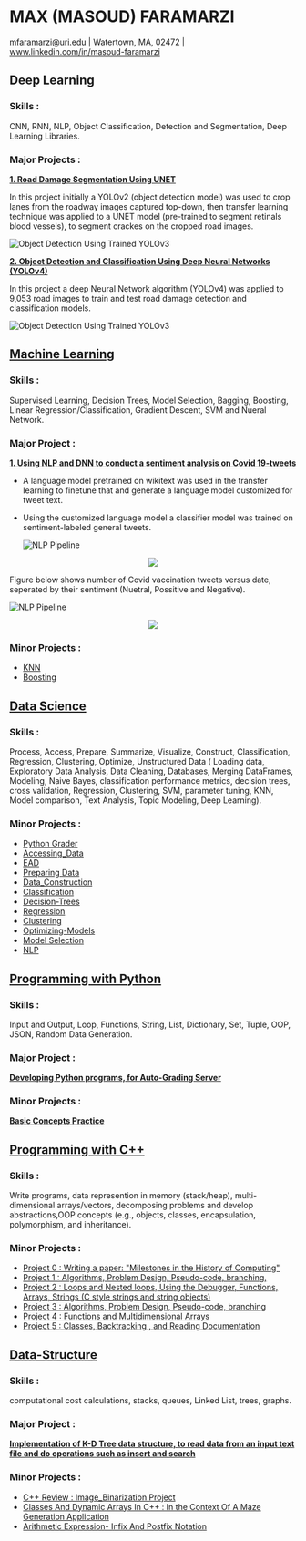 # MAX (MASOUD) FARAMARZI
mfaramarzi@uri.edu | Watertown, MA, 02472 | www.linkedin.com/in/masoud-faramarzi

## Deep Learning

### Skills : 
CNN, RNN, NLP, Object Classification, Detection and Segmentation, Deep Learning Libraries. 

### Major Projects :

[**1. Road Damage Segmentation Using UNET**](https://github.com/mfaramarzi/Image-Segmentation-UNET)

In this project initially a YOLOv2 (object detection model) was used to crop lanes from the roadway images captured top-down, then transfer learning technique was applied to a UNET model (pre-trained to segment retinals blood vessels), to segment crackes on the cropped road images. 

![Object Detection Using Trained YOLOv3](/Images/UNET_Transfer_Learning.png)

 [**2. Object Detection and Classification Using Deep Neural Networks (YOLOv4)**](https://www.researchgate.net/profile/M_Faramarzi/publication/342179672_Road_Damage_Detection_and_Classification_Using_Deep_Neural_Networks_YOLOv4_with_Smartphone_Images/links/5f15fe754585151299ab4f38/Road-Damage-Detection-and-Classification-Using-Deep-Neural-Networks-YOLOv4-with-Smartphone-Images.pdf)

In this project a deep Neural Network algorithm (YOLOv4) was applied to 9,053 road images to train and test road damage detection and classification models. 

![Object Detection Using Trained YOLOv3](/Images/Obj_Detection.png)


## [Machine Learning ](https://github.com/mfaramarzi/CSC461_Machine-Learning)

### Skills :
Supervised Learning, Decision Trees, Model Selection, Bagging, Boosting, Linear Regression/Classification, Gradient Descent, SVM and Nueral Network.  

### Major Project :
[**1. Using NLP and DNN to conduct a sentiment analysis on Covid 19-tweets**](https://github.com/mfaramarzi/CSC461_Machine-Learning/tree/main/NLP-Tweets)

* A language model pretrained on wikitext was used in the transfer learning to finetune that and generate a language model customized for tweet text.
* Using the customized language model a classifier model was trained on sentiment-labeled general tweets.
  
  ![NLP Pipeline](/Images/NLP2.png)
  
<p align="center">
  <img src="https://github.com/mfaramarzi/CSC461_Machine-Learning/blob/main/NLP-Tweets/images/NLP2.png" />
</p>

Figure below shows number of Covid vaccination tweets versus date, seperated by their sentiment (Nuetral, Possitive and Negative).

![NLP Pipeline](/Images/timeline.png)

<p align="center">
  <img src="https://github.com/mfaramarzi/CSC461_Machine-Learning/blob/main/NLP-Tweets/images/timeline.png" />
</p>


### Minor Projects :

* [KNN](https://github.com/mfaramarzi/CSC461_Machine-Learning/tree/main/HW1_KNN)
* [Boosting](https://github.com/mfaramarzi/CSC461_Machine-Learning/tree/main/HW3_Boosting)

## [Data Science ](https://github.com/mfaramarzi/CSC310_Data_Science_Intro)

### Skills :
Process, Access, Prepare, Summarize, Visualize, Construct, Classification, Regression, Clustering, Optimize, Unstructured Data ( Loading data, Exploratory Data Analysis, Data Cleaning, Databases, Merging DataFrames, Modeling, Naive Bayes, classification performance metrics, decision trees, cross validation, Regression, Clustering, SVM, parameter tuning, KNN, Model comparison, Text Analysis, Topic Modeling, Deep Learning).

### Minor Projects :
* [Python Grader](https://github.com/mfaramarzi/CSC310_Data_Science_Intro/blob/main/Assignment1_Python_Review/portfolio.pdf)
* [Accessing_Data](https://github.com/mfaramarzi/CSC310_Data_Science_Intro/tree/main/Assignment2_Accessing_Data)
* [EAD](https://github.com/mfaramarzi/CSC310_Data_Science_Intro/tree/main/Assignment3_EAD)
* [Preparing Data](https://github.com/mfaramarzi/CSC310_Data_Science_Intro/tree/main/Assignment4-preparing_Data)
* [Data_Construction](https://github.com/mfaramarzi/CSC310_Data_Science_Intro/tree/main/Assignment5_Data_Construction)
* [Classification](https://github.com/mfaramarzi/CSC310_Data_Science_Intro/tree/main/Assignment6-Classification)
* [Decision-Trees](https://github.com/mfaramarzi/CSC310_Data_Science_Intro/tree/main/Assignment7-Decision-Trees)
* [Regression](https://github.com/mfaramarzi/CSC310_Data_Science_Intro/tree/main/Assignment8-regression)
* [Clustering](https://github.com/mfaramarzi/CSC310_Data_Science_Intro/tree/main/Assignment9-Clustering)
* [Optimizing-Models](https://github.com/mfaramarzi/CSC310_Data_Science_Intro/tree/main/Assignment10-Optimizing-Models)
* [Model Selection](https://github.com/mfaramarzi/CSC310_Data_Science_Intro/tree/main/Assignment11-Clustering)
* [NLP](https://github.com/mfaramarzi/CSC310_Data_Science_Intro/tree/main/Assignment12_NLP)

## [Programming with Python ](https://github.com/mfaramarzi/Programming_Python)

 ### Skills :
 
 Input and Output, Loop, Functions, String, List, Dictionary, Set, Tuple, OOP, JSON, Random Data Generation.

### Major Project :
[**Developing Python programs, for Auto-Grading Server**](https://github.com/mfaramarzi/Internship_Summer2021)

### Minor Projects :
[**Basic Concepts Practice**](https://github.com/mfaramarzi/Programming_Python/tree/main/Basic%20Concepts%20Practice)

## [Programming with C++ ](https://github.com/mfaramarzi/CSC211_Programming_CPP)

 ### Skills :
 Write programs, data represention in memory (stack/heap), multi-dimensional arrays/vectors, decomposing problems and develop abstractions,OOP concepts (e.g., objects, classes, encapsulation, polymorphism, and inheritance).
 

 ### Minor Projects :
* [Project 0 : Writing a paper: "Milestones in the History of Computing"](https://github.com/mfaramarzi/Programming_with_C-/blob/main/Assignment_0/CSC211_-_Assignment_0__1_.pdf)
* [Project 1 : Algorithms, Problem Design, Pseudo-code, branching,](https://github.com/mfaramarzi/Programming_with_C-/tree/main/Assignment_1)
* [Project 2 : Loops and Nested loops, Using the Debugger, Functions, Arrays, Strings (C style strings and string objects) ](https://github.com/mfaramarzi/CSC211_Programming_CPP/tree/main/assignment_2)
* [Project 3 : Algorithms, Problem Design, Pseudo-code, branching](https://github.com/mfaramarzi/CSC211_Programming_CPP/tree/main/Assignment3)
* [Project 4 : Functions and Multidimensional Arrays](https://github.com/mfaramarzi/CSC211_Programming_CPP/tree/main/Assignment_4)
* [Project 5 : Classes, Backtracking , and Reading Documentation](https://github.com/mfaramarzi/CSC211_Programming_CPP/tree/main/Assignment_5)



## [Data-Structure ](https://github.com/mfaramarzi/CSC212_Data-Structure)

### Skills :
computational cost calculations, stacks, queues, Linked List, trees, graphs.

### Major Project :
[**Implementation of K-D Tree data structure, to read data from an input text file and do operations such as insert and search**](https://github.com/mfaramarzi/CSC212-KdTree-lementation)

 ### Minor Projects : 
* [C++ Review : Image_Binarization Project](https://github.com/mfaramarzi/CSC212_Data-Structure/tree/main/HW1_Image_Binarization)
* [ Classes And Dynamic Arrays In C++ : In the Context Of A Maze Generation Application](https://github.com/mfaramarzi/CSC212_Data-Structure/tree/main/HW2_Maze)
* [ Arithmetic Expression- Infix And Postfix Notation](https://github.com/mfaramarzi/CSC212_Data-Structure/tree/main/HW-4-Arithmetic-Expressions)



